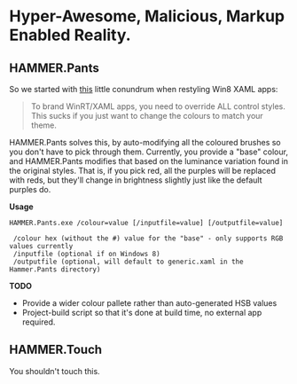 Hyper-Awesome, Malicious, Markup Enabled Reality.
====================

HAMMER.Pants
------------

So we started with [this](http://stackoverflow.com/questions/10292166/can-i-change-rebind-the-default-winrt-system-brushes-palette-colors-to-match-m) little conundrum when restyling Win8 XAML apps: 

 > To brand WinRT/XAML apps, you need to override ALL control styles. This sucks if you just want to change the colours to match your theme.

HAMMER.Pants solves this, by auto-modifying all the coloured brushes so you don't have to pick through them. Currently, you provide a "base" colour, and HAMMER.Pants modifies that based on the luminance variation found in the original styles. That is, if you pick red, all the purples will be replaced with reds, but they'll change in brightness slightly just like the default purples do.

**Usage**
	
	HAMMER.Pants.exe /colour=value [/inputfile=value] [/outputfile=value]
	
	 /colour hex (without the #) value for the "base" - only supports RGB values currently
	 /inputfile (optional if on Windows 8)
	 /outputfile (optional, will default to generic.xaml in the Hammer.Pants directory)

**TODO**

* Provide a wider colour pallete rather than auto-generated HSB values
* Project-build script so that it's done at build time, no external app required.

HAMMER.Touch
------
You shouldn't touch this.